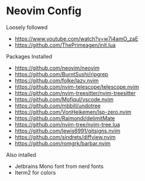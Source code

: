 # Neovim Config

Loosely followed
- https://www.youtube.com/watch?v=w7i4amO_zaE
- https://github.com/ThePrimeagen/init.lua

Packages Installed
- https://github.com/neovim/neovim
- https://github.com/BurntSushi/ripgrep
- https://github.com/folke/lazy.nvim
- https://github.com/nvim-telescope/telescope.nvim
- https://github.com/nvim-treesitter/nvim-treesitter
- https://github.com/Mofiqul/vscode.nvim
- https://github.com/mbbill/undotree
- https://github.com/VonHeikemen/lsp-zero.nvim
- https://github.com/Raimondi/delimitMate 
- https://github.com/nvim-tree/nvim-tree.lua
- https://github.com/lewis6991/gitsigns.nvim
- https://github.com/sindrets/diffview.nvim
- https://github.com/romgrk/barbar.nvim

Also intalled
- Jetbrains Mono font from nerd fonts
- Iterm2 for colors
